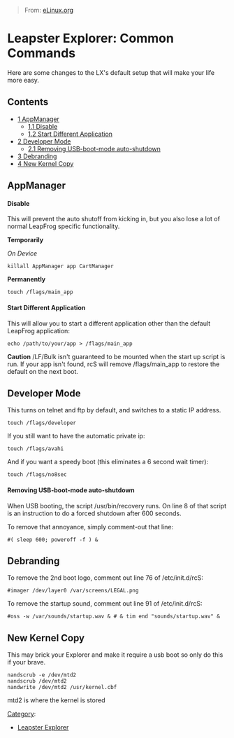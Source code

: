 > From: [eLinux.org](http://eLinux.org/Leapster_Explorer:_Common_Commands "http://eLinux.org/Leapster_Explorer:_Common_Commands")


# Leapster Explorer: Common Commands



Here are some changes to the LX's default setup that will make your life
more easy.



## Contents

-   [1 AppManager](#appmanager)
    -   [1.1 Disable](#disable)
    -   [1.2 Start Different Application](#start-different-application)
-   [2 Developer Mode](#developer-mode)
    -   [2.1 Removing USB-boot-mode
        auto-shutdown](#removing-usb-boot-mode-auto-shutdown)
-   [3 Debranding](#debranding)
-   [4 New Kernel Copy](#new-kernel-copy)

## AppManager

#### Disable

This will prevent the auto shutoff from kicking in, but you also lose a
lot of normal LeapFrog specific functionality.

**Temporarily**

*On Device*

    killall AppManager app CartManager

**Permanently**

    touch /flags/main_app



#### Start Different Application

This will allow you to start a different application other than the
default LeapFrog application:

    echo /path/to/your/app > /flags/main_app

**Caution** /LF/Bulk isn't guaranteed to be mounted when the start up
script is run. If your app isn't found, rcS will remove /flags/main\_app
to restore the default on the next boot.

## Developer Mode

This turns on telnet and ftp by default, and switches to a static IP
address.

    touch /flags/developer

If you still want to have the automatic private ip:

    touch /flags/avahi

And if you want a speedy boot (this eliminates a 6 second wait timer):

    touch /flags/no8sec

#### Removing USB-boot-mode auto-shutdown

When USB booting, the script /usr/bin/recovery runs. On line 8 of that
script is an instruction to do a forced shutdown after 600 seconds.

To remove that annoyance, simply comment-out that line:

    #( sleep 600; poweroff -f ) &

## Debranding

To remove the 2nd boot logo, comment out line 76 of /etc/init.d/rcS:

    #imager /dev/layer0 /var/screens/LEGAL.png

To remove the startup sound, comment out line 91 of /etc/init.d/rcS:

    #oss -w /var/sounds/startup.wav & # & tim end "sounds/startup.wav" &

## New Kernel Copy

This may brick your Explorer and make it require a usb boot so only do
this if your brave.

    nandscrub -e /dev/mtd2
    nandscrub /dev/mtd2
    nandwrite /dev/mtd2 /usr/kernel.cbf

mtd2 is where the kernel is stored


[Category](http://eLinux.org/Special:Categories "Special:Categories"):

-   [Leapster
    Explorer](http://eLinux.org/Category:Leapster_Explorer "Category:Leapster Explorer")

